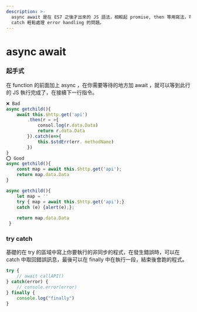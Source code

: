 ```yaml
---
description: >-
  async await 是在 ES7 之後才出來的 JS 語法，相較起 promise, then 等用寫法，可讀性更高，非常推薦使用。也可以搭配 try
  catch 輕鬆處理 error handling 的問題。
---
```


# async await

### 起手式

在 function 的前面加上 async ，在你需要等待的地方加 await ，就可以等到此行的 JS 執行完成了，在接續下一行指令。

```javascript
❌ Bad
async getchild(){
    await this.$http.get('api')
        .then(r = >{
            consol.log(r.data.Data)
            return r.data.Data
        }).catch(e=>{
            this.$stdErr(err. methodName)
        })
}
⭕️ Good
async getchild(){
    const map = await this.$http.get('api');
    return map.data.Data
}

async getchild(){
    let map = ''
    try { map = await this.$http.get('api');}
    catch (e) {alert(e);};
    
    return map.data.Data
 }
```

### try catch

基礎的在 try 的區域中寫上你要執行的非同步的程式，在發生錯誤時，可以在 catch 中取回錯誤訊息，最後可以在 finally 中在執行一段，結束後會跑的程式。

```javascript
try {
    // await callAPI()
} catch(error) {
    // console.error(error)
} finally {
    console.log("finally")
}
```
